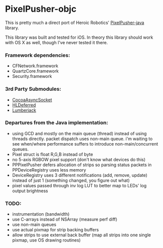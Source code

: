 # PixelPusher-objc

This is pretty much a direct port of Heroic Robotics' [PixelPusher-java] library.

[PixelPusher-java]: https://github.com/robot-head/PixelPusher-java

This library was built and tested for iOS.  In theory this library should work with OS X as well,
though I've never tested it there.

### Framework dependencies:

* CFNetwork.framework
* QuartzCore.framework
* Security.framework

### 3rd Party Submodules:

* [CocoaAsyncSocket]
* [HLDeferred]
* [Lumberjack]

[CocoaAsyncSocket]: https://github.com/robbiehanson/CocoaAsyncSocket
[HLDeferred]: https://github.com/heavylifters/HLDeferred-objc
[Lumberjack]: https://github.com/robbiehanson/CocoaLumberjack

### Departures from the Java implementation:

* using GCD and mostly on the main queue (thread) instead of using threads directly.  packet dispatch uses non-main queue.  i'm waiting to see when/where performance suffers to introduce non-main/concurrent queues.
* Pixel struct is float R,G,B instead of byte
* no 5-axis RGBOW pixel support (don't know what devices do this)
* PPPixelPusher defers allocation of strips so parsing status packets in PPDeviceRegistry uses less memory
* DeviceRegistry uses 3 different notifications (add, remove, update) instead of just 1 (something changed, you figure out what)
* pixel values passed through inv log LUT to better map to LEDs' log output brightness

### TODO:
* instrumentation (bandwidth)
* use C-arrays instead of NSArray (measure perf diff)
* use non-main queues
* use actual pixmap for strip backing buffers
* allow strips to use external back buffer (map all strips into one single pixmap, use OS drawing routines)

